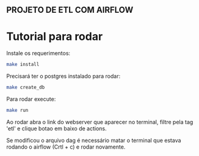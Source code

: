 ## PROJETO DE ETL COM AIRFLOW

# Tutorial para rodar

Instale os requerimentos:

```bash
make install
```

Precisará ter o postgres instalado para rodar:

```bash
make create_db
```

Para rodar execute:

```bash
make run
```

Ao rodar abra o link do webserver que aparecer no terminal, filtre pela tag 'etl' e clique botao em baixo de actions. 

Se modificou o arquivo dag é necessário matar o terminal que estava rodando o airflow (Crtl + c) e rodar novamente.